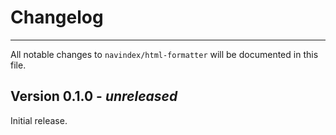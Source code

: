 # Changelog

***

All notable changes to `navindex/html-formatter` will be documented in this file.

## Version 0.1.0 - *unreleased*

Initial release.
